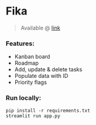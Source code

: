 # Fika
> Available @ [link](https://ackw-fika.streamlit.app/)<br>

### Features:
* Kanban board
* Roadmap
* Add, update & delete tasks
* Populate data with ID
* Priority flags

### Run locally:
`pip install -r requirements.txt`
<br>
`streamlit run app.py `
